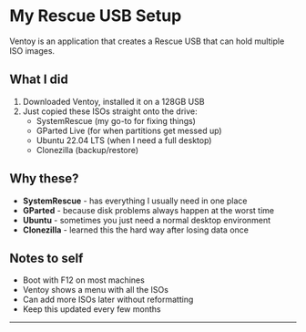 # My Rescue USB Setup

Ventoy is an application that creates a Rescue USB that can hold multiple ISO images.

## What I did

1. Downloaded Ventoy, installed it on a 128GB USB
2. Just copied these ISOs straight onto the drive:
   - SystemRescue (my go-to for fixing things)
   - GParted Live (for when partitions get messed up)
   - Ubuntu 22.04 LTS (when I need a full desktop)
   - Clonezilla (backup/restore)

## Why these?

- **SystemRescue** - has everything I usually need in one place
- **GParted** - because disk problems always happen at the worst time
- **Ubuntu** - sometimes you just need a normal desktop environment
- **Clonezilla** - learned this the hard way after losing data once

## Notes to self

- Boot with F12 on most machines
- Ventoy shows a menu with all the ISOs
- Can add more ISOs later without reformatting
- Keep this updated every few months

--------------------------------------
